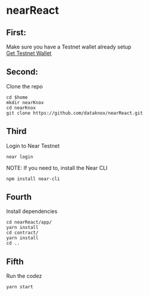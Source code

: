 # nearReact
## First:
Make sure you have a Testnet wallet already setup  
[Get Testnet Wallet](https://wallet.testnet.near.org/)


## Second:
Clone the repo  

    cd $home
    mkdir nearKnox
    cd nearKnox
    git clone https://github.com/dataknox/nearReact.git
    
## Third
Login to Near Testnet

    near login

NOTE: If you need to, install the Near CLI

    npm install near-cli

## Fourth 
Install dependencies

    cd nearReact/app/
    yarn install
    cd contract/
    yarn install
    cd ..

## Fifth
Run the codez

    yarn start